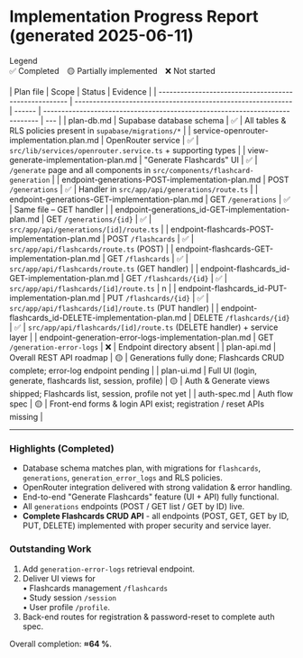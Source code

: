 # Implementation Progress Report (generated 2025-06-11)

Legend  
✅ Completed 🟡 Partially implemented ❌ Not started

| Plan file                                             | Scope                                                        | Status | Evidence                                                                     |
| ----------------------------------------------------- | ------------------------------------------------------------ | ------ | ---------------------------------------------------------------------------- | --- |
| plan-db.md                                            | Supabase database schema                                     | ✅     | All tables & RLS policies present in `supabase/migrations/*`                 |
| service-openrouter-implementation.plan.md             | OpenRouter service                                           | ✅     | `src/lib/services/openrouter.service.ts` + supporting types                  |
| view-generate-implementation-plan.md                  | "Generate Flashcards" UI                                     | ✅     | `/generate` page and all components in `src/components/flashcard-generation` |
| endpoint-generations-POST-implementation-plan.md      | POST `/generations`                                          | ✅     | Handler in `src/app/api/generations/route.ts`                                |
| endpoint-generations-GET-implementation-plan.md       | GET `/generations`                                           | ✅     | Same file – GET handler                                                      |
| endpoint-generations_id-GET-implementation-plan.md    | GET `/generations/{id}`                                      | ✅     | `src/app/api/generations/[id]/route.ts`                                      |
| endpoint-flashcards-POST-implementation-plan.md       | POST `/flashcards`                                           | ✅     | `src/app/api/flashcards/route.ts` (POST)                                     |
| endpoint-flashcards-GET-implementation-plan.md        | GET `/flashcards`                                            | ✅     | `src/app/api/flashcards/route.ts` (GET handler)                              |
| endpoint-flashcards_id-GET-implementation-plan.md     | GET `/flashcards/{id}`                                       | ✅     | `src/app/api/flashcards/[id]/route.ts`                                       | n   |
| endpoint-flashcards_id-PUT-implementation-plan.md     | PUT `/flashcards/{id}`                                       | ✅     | `src/app/api/flashcards/[id]/route.ts` (PUT handler)                         |
| endpoint-flashcards_id-DELETE-implementation-plan.md  | DELETE `/flashcards/{id}`                                    | ✅     | `src/app/api/flashcards/[id]/route.ts` (DELETE handler) + service layer      |
| endpoint-generation-error-logs-implementation-plan.md | GET `/generation-error-logs`                                 | ❌     | Endpoint directory absent                                                    |
| plan-api.md                                           | Overall REST API roadmap                                     | 🟡     | Generations fully done; Flashcards CRUD complete; error-log endpoint pending |
| plan-ui.md                                            | Full UI (login, generate, flashcards list, session, profile) | 🟡     | Auth & Generate views shipped; Flashcards list, session, profile not yet     |
| auth-spec.md                                          | Auth flow spec                                               | 🟡     | Front-end forms & login API exist; registration / reset APIs missing         |

---

### Highlights (Completed)

- Database schema matches plan, with migrations for `flashcards`, `generations`, `generation_error_logs` and RLS policies.
- OpenRouter integration delivered with strong validation & error handling.
- End-to-end "Generate Flashcards" feature (UI + API) fully functional.
- All `generations` endpoints (POST / GET list / GET by ID) live.
- **Complete Flashcards CRUD API** - all endpoints (POST, GET, GET by ID, PUT, DELETE) implemented with proper security and service layer.

### Outstanding Work

1. Add `generation-error-logs` retrieval endpoint.
2. Deliver UI views for  
   • Flashcards management `/flashcards`  
   • Study session `/session`  
   • User profile `/profile`.
3. Back-end routes for registration & password-reset to complete auth spec.

Overall completion: **≈64 %**.
